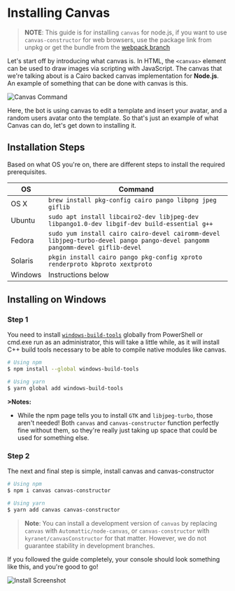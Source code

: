 # Installing Canvas

> **NOTE**: This guide is for installing `canvas` for node.js, if you want to use `canvas-constructor` for web browsers,
use the package link from unpkg or get the bundle from the
[webpack branch](https://github.com/kyranet/canvasConstructor/tree/webpack)

Let's start off by introducing what canvas is. In HTML, the `<canvas>` element can be used to draw images via scripting
with JavaScript. The canvas that we're talking about is a Cairo backed canvas implementation for **Node.js**. An example
of something that can be done with canvas is this.

![Canvas Command](https://raw.githubusercontent.com/kyranet/canvasConstructor/master/guides/assets/canvas-example.png)

Here, the bot is using canvas to edit a template and insert your avatar, and a random users avatar onto the template. So
that's just an example of what Canvas can do, let's get down to installing it.

## Installation Steps

Based on what OS you're on, there are different steps to install the required prerequisites.

| OS      | Command                                                                                                                     |
| ------- | --------------------------------------------------------------------------------------------------------------------------- |
| OS X    | `brew install pkg-config cairo pango libpng jpeg giflib`                                                                    |
| Ubuntu  | `sudo apt install libcairo2-dev libjpeg-dev libpango1.0-dev libgif-dev build-essential g++`                                 |
| Fedora  | `sudo yum install cairo cairo-devel cairomm-devel libjpeg-turbo-devel pango pango-devel pangomm pangomm-devel giflib-devel` |
| Solaris | `pkgin install cairo pango pkg-config xproto renderproto kbproto xextproto`                                                 |
| Windows | Instructions below                                                                                                          |

## Installing on Windows

### Step 1

You need to install [`windows-build-tools`](https://github.com/felixrieseberg/windows-build-tools) globally from
PowerShell or cmd.exe run as an administrator, this will take a little while, as it will install C++ build tools
necessary to be able to compile native modules like canvas.

```bash
# Using npm
$ npm install --global windows-build-tools

# Using yarn
$ yarn global add windows-build-tools
```

**>Notes:**

- While the npm page tells you to install `GTK` and `libjpeg-turbo`, those aren't needed! Both `canvas` and
`canvas-constructor` function perfectly fine without them, so they're really just taking up space that could be used for
something else.

### Step 2

The next and final step is simple, install canvas and canvas-constructor

```bash
# Using npm
$ npm i canvas canvas-constructor

# Using yarn
$ yarn add canvas canvas-constructor
```

> **Note**: You can install a development version of `canvas` by replacing `canvas` with `Automattic/node-canvas`,
or `canvas-constructor` with `kyranet/canvasConstructor` for that matter. However, we do not guarantee stability in
development branches.

If you followed the guide completely, your console should look something like this, and you're good to go!

![Install Screenshot](https://raw.githubusercontent.com/kyranet/canvasConstructor/master/guides/assets/installation-screenshot.png)
